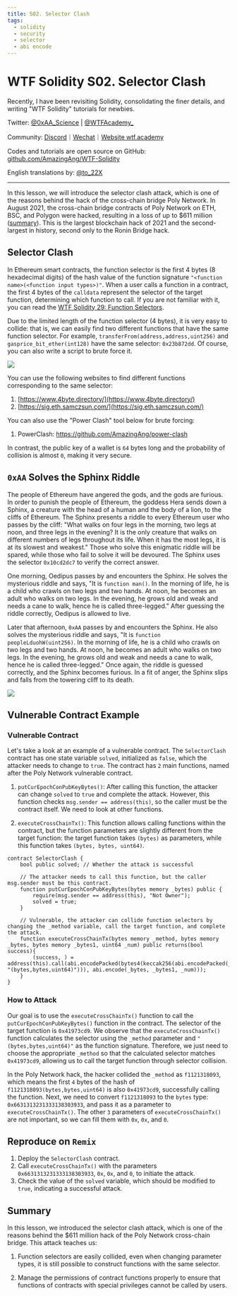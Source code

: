 ```yaml
---
title: S02. Selector Clash
tags:
  - solidity
  - security
  - selector
  - abi encode
---
```


# WTF Solidity S02. Selector Clash

Recently, I have been revisiting Solidity, consolidating the finer details, and writing "WTF Solidity" tutorials for newbies.

Twitter: [@0xAA_Science](https://twitter.com/0xAA_Science) | [@WTFAcademy_](https://twitter.com/WTFAcademy_)

Community: [Discord](https://discord.gg/5akcruXrsk)｜[Wechat](https://docs.google.com/forms/d/e/1FAIpQLSe4KGT8Sh6sJ7hedQRuIYirOoZK_85miz3dw7vA1-YjodgJ-A/viewform?usp=sf_link)｜[Website wtf.academy](https://wtf.academy)

Codes and tutorials are open source on GitHub: [github.com/AmazingAng/WTF-Solidity](https://github.com/AmazingAng/WTF-Solidity)

English translations by: [@to_22X](https://twitter.com/to_22X)

---

In this lesson, we will introduce the selector clash attack, which is one of the reasons behind the hack of the cross-chain bridge Poly Network. In August 2021, the cross-chain bridge contracts of Poly Network on ETH, BSC, and Polygon were hacked, resulting in a loss of up to $611 million ([summary](https://rekt.news/zh/polynetwork-rekt/)). This is the largest blockchain hack of 2021 and the second-largest in history, second only to the Ronin Bridge hack.

## Selector Clash

In Ethereum smart contracts, the function selector is the first 4 bytes (8 hexadecimal digits) of the hash value of the function signature `"<function name>(<function input types>)"`. When a user calls a function in a contract, the first 4 bytes of the `calldata` represent the selector of the target function, determining which function to call. If you are not familiar with it, you can read the [WTF Solidity 29: Function Selectors](https://github.com/AmazingAng/WTF-Solidity/blob/main/Languages/en/29_Selector_en/readme.md).

Due to the limited length of the function selector (4 bytes), it is very easy to collide: that is, we can easily find two different functions that have the same function selector. For example, `transferFrom(address,address,uint256)` and `gasprice_bit_ether(int128)` have the same selector: `0x23b872dd`. Of course, you can also write a script to brute force it.

![](./img/S02-1.png)

You can use the following websites to find different functions corresponding to the same selector:

1. [https://www.4byte.directory/](https://www.4byte.directory/)
2. [https://sig.eth.samczsun.com/](https://sig.eth.samczsun.com/)

You can also use the "Power Clash" tool below for brute forcing:

1. PowerClash: https://github.com/AmazingAng/power-clash

In contrast, the public key of a wallet is `64` bytes long and the probability of collision is almost `0`, making it very secure.

## `0xAA` Solves the Sphinx Riddle

The people of Ethereum have angered the gods, and the gods are furious. In order to punish the people of Ethereum, the goddess Hera sends down a Sphinx, a creature with the head of a human and the body of a lion, to the cliffs of Ethereum. The Sphinx presents a riddle to every Ethereum user who passes by the cliff: "What walks on four legs in the morning, two legs at noon, and three legs in the evening? It is the only creature that walks on different numbers of legs throughout its life. When it has the most legs, it is at its slowest and weakest." Those who solve this enigmatic riddle will be spared, while those who fail to solve it will be devoured. The Sphinx uses the selector `0x10cd2dc7` to verify the correct answer.

One morning, Oedipus passes by and encounters the Sphinx. He solves the mysterious riddle and says, "It is `function man()`. In the morning of life, he is a child who crawls on two legs and two hands. At noon, he becomes an adult who walks on two legs. In the evening, he grows old and weak and needs a cane to walk, hence he is called three-legged." After guessing the riddle correctly, Oedipus is allowed to live.

Later that afternoon, `0xAA` passes by and encounters the Sphinx. He also solves the mysterious riddle and says, "It is `function peopleLduohW(uint256)`. In the morning of life, he is a child who crawls on two legs and two hands. At noon, he becomes an adult who walks on two legs. In the evening, he grows old and weak and needs a cane to walk, hence he is called three-legged." Once again, the riddle is guessed correctly, and the Sphinx becomes furious. In a fit of anger, the Sphinx slips and falls from the towering cliff to its death.

![](./img/S02-2.png)

## Vulnerable Contract Example

### Vulnerable Contract

Let's take a look at an example of a vulnerable contract. The `SelectorClash` contract has one state variable `solved`, initialized as `false`, which the attacker needs to change to `true`. The contract has `2` main functions, named after the Poly Network vulnerable contract.

1. `putCurEpochConPubKeyBytes()`: After calling this function, the attacker can change `solved` to `true` and complete the attack. However, this function checks `msg.sender == address(this)`, so the caller must be the contract itself. We need to look at other functions.

2. `executeCrossChainTx()`: This function allows calling functions within the contract, but the function parameters are slightly different from the target function: the target function takes `(bytes)` as parameters, while this function takes `(bytes, bytes, uint64)`.

```solidity
contract SelectorClash {
    bool public solved; // Whether the attack is successful

    // The attacker needs to call this function, but the caller msg.sender must be this contract.
    function putCurEpochConPubKeyBytes(bytes memory _bytes) public {
        require(msg.sender == address(this), "Not Owner");
        solved = true;
    }

    // Vulnerable, the attacker can collide function selectors by changing the _method variable, call the target function, and complete the attack.
    function executeCrossChainTx(bytes memory _method, bytes memory _bytes, bytes memory _bytes1, uint64 _num) public returns(bool success){
        (success, ) = address(this).call(abi.encodePacked(bytes4(keccak256(abi.encodePacked(_method, "(bytes,bytes,uint64)"))), abi.encode(_bytes, _bytes1, _num)));
    }
}
```

### How to Attack

Our goal is to use the `executeCrossChainTx()` function to call the `putCurEpochConPubKeyBytes()` function in the contract. The selector of the target function is `0x41973cd9`. We observe that the `executeCrossChainTx()` function calculates the selector using the `_method` parameter and `"(bytes,bytes,uint64)"` as the function signature. Therefore, we just need to choose the appropriate `_method` so that the calculated selector matches `0x41973cd9`, allowing us to call the target function through selector collision.

In the Poly Network hack, the hacker collided the `_method` as `f1121318093`, which means the first `4` bytes of the hash of `f1121318093(bytes,bytes,uint64)` is also `0x41973cd9`, successfully calling the function. Next, we need to convert `f1121318093` to the `bytes` type: `0x6631313231333138303933`, and pass it as a parameter to `executeCrossChainTx()`. The other `3` parameters of `executeCrossChainTx()` are not important, so we can fill them with `0x`, `0x`, and `0`.

## Reproduce on `Remix`

1. Deploy the `SelectorClash` contract.
2. Call `executeCrossChainTx()` with the parameters `0x6631313231333138303933`, `0x`, `0x`, and `0`, to initiate the attack.
3. Check the value of the `solved` variable, which should be modified to `true`, indicating a successful attack.

## Summary

In this lesson, we introduced the selector clash attack, which is one of the reasons behind the $611 million hack of the Poly Network cross-chain bridge. This attack teaches us:

1. Function selectors are easily collided, even when changing parameter types, it is still possible to construct functions with the same selector.

2. Manage the permissions of contract functions properly to ensure that functions of contracts with special privileges cannot be called by users.
